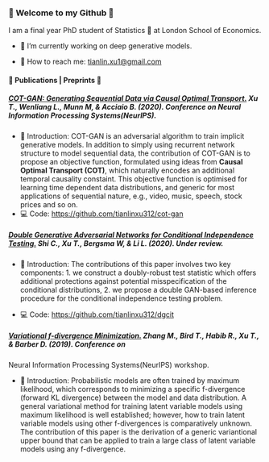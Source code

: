 ### :purple_heart: Welcome to my Github :purple_heart:

I am a final year PhD student of Statistics :game_die: at London School of Economics. 

- 🔭 I’m currently working on deep generative models.  

- :e-mail: How to reach me: tianlin.xu1@gmail.com

#### :scroll: Publications | Preprints :scroll:
##### [COT-GAN: Generating Sequential Data via Causal Optimal Transport.](https://papers.nips.cc/paper/2020/file/641d77dd5271fca28764612a028d9c8e-Paper.pdf) Xu T., Wenliang L., Munn M, & Acciaio B. (2020). Conference on Neural Information Processing Systems(NeurIPS).

- :speech_balloon: Introduction: COT-GAN is an adversarial algorithm to train implicit generative models. In addition to simply using recurrent network structure to model sequential data,  the contribution of COT-GAN is to propose an objective function, formulated using ideas from **Causal Optimal Transport (COT)**, which naturally encodes an additional temporal causality constaint. This objective function is optimised for learning time dependent data distributions, and generic for most applications of sequential nature, e.g., video, music, speech, stock prices and so on.  
- :computer: Code: https://github.com/tianlinxu312/cot-gan

##### [Double Generative Adversarial Networks for Conditional Independence Testing.](https://arxiv.org/pdf/2006.02615.pdf) Shi C., Xu T., Bergsma W, & Li L. (2020). Under review.

- :speech_balloon: Introduction: The contributions of this paper involves two key components:  1. we construct a doubly-robust test statistic which offers additional protections against potential misspecification of the conditional distributions, 2. we propose a double GAN-based inference procedure for the conditional independence testing problem.

- :computer: Code: https://github.com/tianlinxu312/dgcit

##### [Variational f-divergence Minimization.](https://arxiv.org/pdf/1907.11891.pdf) Zhang M., Bird T., Habib R., Xu T., & Barber D. (2019). Conference on
Neural Information Processing Systems(NeurIPS) workshop.

- :speech_balloon: Introduction: Probabilistic models are often trained by maximum likelihood, which corresponds to minimizing a specific f-divergence (forward KL divergence) between the model and data distribution. A general variational method for training latent variable models using maximum likelihood is well established; however, how to train latent variable models using other f-divergences is comparatively unknown. The contribution of this paper is the derivation of a generic variantional upper bound that can be applied to train a large class of latent variable models using any f-divergence.

<!--
**tianlinxu312/tianlinxu312** is a ✨ _special_ ✨ repository because its `README.md` (this file) appears on your GitHub profile.

- :mortar_board: Google Scholar: https://scholar.google.com/citations?user=KPrpfPsAAAAJ&hl=en

- 🔭 I’m currently working on ...
- 🌱 I’m currently learning ...
- 👯 I’m looking to collaborate on ...
- 🤔 I’m looking for help with ...
- 💬 Ask me about ...
- 📫 How to reach me: ...
- 😄 Pronouns: ...
- ⚡ Fun fact: ...
-->
